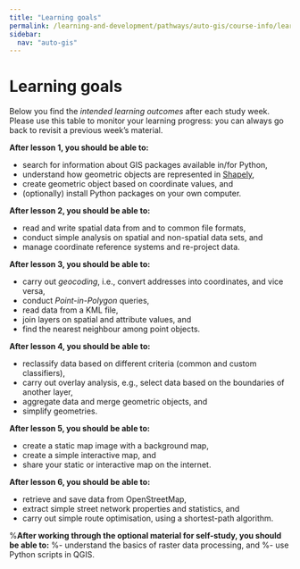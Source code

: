 ```yaml
---
title: "Learning goals"
permalink: /learning-and-development/pathways/auto-gis/course-info/learning-goals/
sidebar:
  nav: "auto-gis"
---
```



# Learning goals

Below you find the *intended learning outcomes* after each study week. Please
use this table to monitor your learning progress: you can always go back to
revisit a previous week’s material.


**After lesson 1, you should be able to:**

- search for information about GIS packages available in/for Python,
- understand how geometric objects are represented in
  [Shapely](https://shapely.readthedocs.io/),
- create geometric object based on coordinate values, and
- (optionally) install Python packages on your own computer.

**After lesson 2, you should be able to:**
- read and write spatial data from and to common file formats,
- conduct simple analysis on spatial and non-spatial data sets, and
- manage coordinate reference systems and re-project data.

**After lesson 3, you should be able to:**
- carry out *geocoding*, i.e., convert addresses into coordinates,
  and vice versa,
- conduct *Point-in-Polygon* queries,
- read data from a KML file,
- join layers on spatial and attribute values, and
- find the nearest neighbour among point objects.

**After lesson 4, you should be able to:**
- reclassify data based on different criteria (common and custom classifiers),
- carry out overlay analysis, e.g., select data based on the boundaries of
  another layer,
- aggregate data and merge geometric objects, and
- simplify geometries.

**After lesson 5, you should be able to:**
- create a static map image with a background map,
- create a simple interactive map, and
- share your static or interactive map on the internet.

**After lesson 6, you should be able to:**
- retrieve and save data from OpenStreetMap,
- extract simple street network properties and statistics, and
- carry out simple route optimisation, using a shortest-path algorithm.

%**After working through the optional material for self-study, you should be able to:**
%- understand the basics of raster data processing, and
%- use Python scripts in QGIS.
